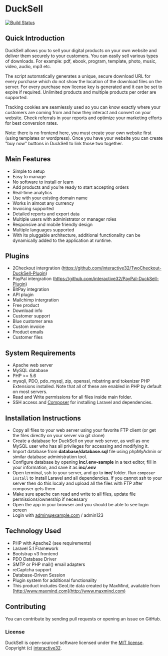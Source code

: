 # DuckSell

[![Build Status](https://travis-ci.org/interactive32/ducksell.svg?branch=master)](https://travis-ci.org/interactive32/ducksell)

## Quick Introduction

DuckSell allows you to sell your digital products on your own website and deliver them securely to your customers. You can easily sell various types of downloads. For example: pdf, ebook, program, template, photo, music, video, audio, mp3 etc.  

The script automatically generates a unique, secure download URL for every purchase which do not show the location of the download files on the server. For every purchase new license key is generated and it can be set to expire if required.  Unlimited products and multiple products per order are supported.

Tracking cookies are seamlessly used so you can know exactly where your customers are coming from and how they interact and convert on your website. Check referrals in your reports and optimize your marketing efforts for best conversion rates.

Note: there is no frontend here, you must create your own website first (using templates or wordpress). Once you have your website you can create "buy now" buttons in DuckSell to link those two together.

## Main Features

 - Simple to setup 
 - Easy to manage 
 - No software to install or learn
 - Add products and you’re ready to start accepting orders
 - Real-time analytics
 - Use with your existing domain name
 - Works in almost any currency 
 - Invoicing supported
 - Detailed reports and export data
 - Multiple users with administrator or manager roles
 - Responsive and mobile friendly design
 - Multiple languages supported
 - With its pluggable architecture, additional functionality can be dynamically added to the application at runtime.


## Plugins

- 2Checkout intergration (https://github.com/interactive32/TwoCheckout-DuckSell-Plugin)
- PayPal intergration (https://github.com/interactive32/PayPal-DuckSell-Plugin)
- BitPay integration
- API plugin
- Mailchimp intergration
- Free product
- Download info
- Customer support
- Blue customer area
- Custom invoice
- Product emails
- Customer files


## System Requirements

 - Apache web server
 - MySQL database
 - PHP >= 5.6
 - mysqli, PDO, pdo_mysql, zip, openssl, mbstring and tokenizer PHP Extensions installed. Note that all of these are enabled in PHP by default on most servers.
 - Read and Write permissions for all files inside main folder.
 - SSH access and [Composer](https://getcomposer.org/) for installing Laravel and dependencies.


## Installation Instructions

 - Copy all files to your web server using your favorite FTP client (or get the files directly on your server via git clone)
 - Create a database for DuckSell on your web server, as well as one MySQL user who has all privileges for accessing and modifying it. 
 - Import database from **database/database.sql** file using phpMyAdmin or similar database administration tool.
 - Configure database by opening **inc/.env-sample** in a text editor, fill in your information, and save it as **inc/.env**
 - Open terminal, ssh to your server, and go to **inc/** folder. Run `composer install` to install Laravel and all dependencies. If you cannot ssh to your server then do this localy and upload all the files with FTP after composer gets them
 - Make sure apache can read and write to all files, update file permissions/ownership if necessary
 - Open the app in your browser and you should be able to see login screen
 - Login with admin@example.com / admin123


## Technology Used

 - PHP with Apache2 (see requirements)
 - Laravel 5.1 Framework
 - Bootstrap v3 frontend
 - PDO Database Driver
 - SMTP or PHP mail() email adapters
 - reCaptcha support
 - Database-Driven Session
 - Plugin system for additional functionality
 - This product includes GeoLite data created by MaxMind, available from [http://www.maxmind.com](http://www.maxmind.com)

## Contributing

You can contribute by sending pull requests or opening an issue on GitHub.

### License

DuckSell is open-sourced software licensed under the [MIT license](http://opensource.org/licenses/MIT). Copyright (c) [interactive32](http://interactive32.com).
